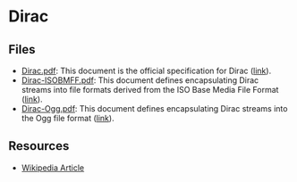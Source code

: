 # Dirac
## Files
- [Dirac.pdf](Dirac.pdf): This document is the official specification for Dirac ([link](http://web.archive.org/web/20160308225842/http://diracvideo.org/download/specification/dirac-spec-latest.pdf)).
- [Dirac-ISOBMFF.pdf](Dirac-ISOBMFF.pdf): This document defines encapsulating Dirac streams into file formats derived from the ISO Base Media File Format ([link](http://web.archive.org/web/20160303210839/http://www.diracvideo.org/download/mapping-specs/dirac-mapping-isom-latest.pdf)).
- [Dirac-Ogg.pdf](Dirac-Ogg.pdf): This document defines encapsulating Dirac streams into the Ogg file format ([link](http://web.archive.org/web/20160307080606/http://diracvideo.org/download/mapping-specs/dirac-mapping-ogg-1.0.pdf)).
## Resources
- [Wikipedia Article](https://en.wikipedia.org/wiki/Dirac_(video_compression_format))
